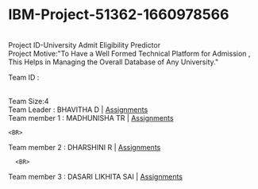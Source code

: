 # IBM-Project-51362-1660978566
<BR>
Project ID-University Admit Eligibility Predictor
  
<BR>
Project Motive:"To Have a Well Formed Technical Platform for Admission , This Helps in Managing the Overall Database of Any University."
  
<BR>
  
Team ID : 
  
<BR>
<bold>Team Size:</bold>4
  
<BR>
<bold>Team Leader :</bold>  BHAVITHA D | <a href=" ">Assignments</a>

  <BR>
<bold>Team member 1 :</bold> MADHUNISHA TR | <a href=" ">Assignments</a>

    <BR>
<bold>Team member 2 :</bold>  DHARSHINI R | <a href=" ">Assignments</a>

      <BR>
<bold>Team member 3 :</bold>  DASARI LIKHITA SAI | <a href=" ">Assignments</a>

